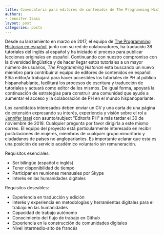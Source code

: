 ```yaml
---
title: Convocatoria para editores de contenidos de The Programming Historian en español
authors:
- Jennifer Isasi
layout: post
categories: posts
---
```


Desde su lanzamiento en marzo de 2017, el equipo de [The Programming Historian en español](https://programminghistorian.org/es/), junto con su red de colaboradores, ha traducido 38 tutoriales del inglés al español y ha iniciado el proceso para publicar lecciones originales en español. Continuando con nuestro compromiso con la diversidad lingüística y de hacer llegar estos tutoriales a un mayor número de usuarios, *The Programming Historian* está buscando un nuevo miembro para contribuir al equipo de editores de contenidos en español. El/la editor/a trabajará para hacer accesibles los tutoriales de PH al público hispanohablante, facilitará los procesos de escritura y traducción de tutoriales y actuará como editor de los mismos. De igual forma, apoyará la continuación de estrategias para construir una comunidad que ayude a aumentar el acceso y la colaboración de PH en el mundo hispanoparlante.

Los candidatos interesados deben enviar un CV y una carta de una página de extensión expresando su interés, experiencia y visión sobre el rol a [Jennifer Isasi](mailto:jenniferbibat@gmail.com) con asunto/subject "Editor/a PH" a más tardar el 30 de noviembre de 2018. Cualquier pregunta por favor dirigirla a este mismo correo. El equipo del proyecto está particularmente interesado en recibir postulaciones de mujeres, miembros de cualquier grupo minoritario y ciudadanos de países no angloparlantes. Es importante aclarar que esta es una posición de servicio académico voluntario sin remuneración.

Requisitos esenciales:

* Ser bilingüe (español e inglés)
* Tener disponibilidad de tiempo
* Participar en reuniones mensuales por Skype
* Interés en las humanidades digitales

Requisitos deseables:

* Experiencia en traducción y edición
* Interés y experiencia en metodologías y herramientas digitales para el trabajo en las humanidades
* Capacidad de trabajo autónomo
* Conocimiento del flujo de trabajo en Github
* Experiencia en la construcción de comunidades digitales
* Nivel intermedio-alto de francés
